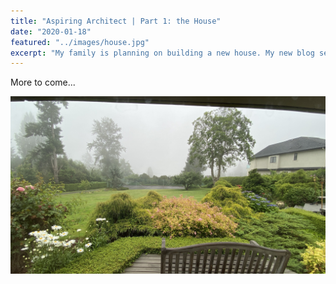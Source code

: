 ```yaml
---
title: "Aspiring Architect | Part 1: the House"
date: "2020-01-18"
featured: "../images/house.jpg"
excerpt: "My family is planning on building a new house. My new blog section, Aspiring Architect, will be showcasing all my ideas put forward for the big project."
---
```


More to come...

![My house](../images/house.jpg)
